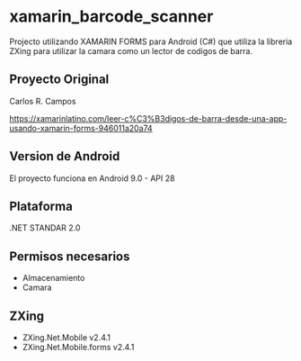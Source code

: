 # xamarin_barcode_scanner

Projecto utilizando XAMARIN FORMS para Android (C#)  que utiliza la libreria ZXing para utilizar la camara como un lector de codigos de barra.

## Proyecto Original

Carlos R. Campos

https://xamarinlatino.com/leer-c%C3%B3digos-de-barra-desde-una-app-usando-xamarin-forms-946011a20a74

## Version de Android

El proyecto funciona en Android 9.0 - API 28 

## Plataforma

.NET STANDAR 2.0

## Permisos necesarios 

  * Almacenamiento
  * Camara
  
## ZXing

  * ZXing.Net.Mobile v2.4.1
  * ZXing.Net.Mobile.forms v2.4.1
